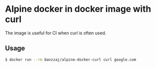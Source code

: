 # Alpine docker in docker image with curl

The image is useful for CI when curl is often used.

## Usage

```bash
$ docker run --rm banzzaj/alpine-docker-curl curl google.com 
```
